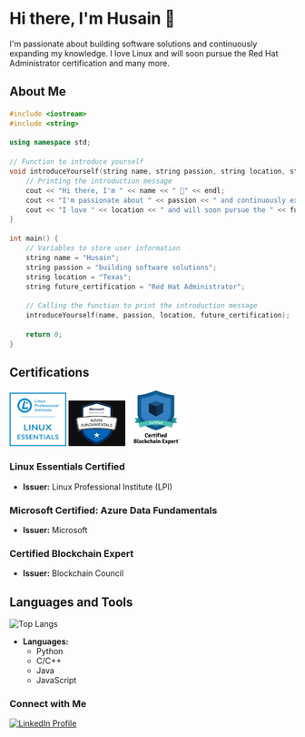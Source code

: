 # Hi there, I'm Husain 👋

I'm passionate about building software solutions and continuously expanding my knowledge. I love Linux and will soon pursue the Red Hat Administrator certification and many more.

## About Me

```c++
#include <iostream>
#include <string>

using namespace std;

// Function to introduce yourself
void introduceYourself(string name, string passion, string location, string future_certification) {
    // Printing the introduction message
    cout << "Hi there, I'm " << name << " 👋" << endl;
    cout << "I'm passionate about " << passion << " and continuously expanding my knowledge." << endl;
    cout << "I love " << location << " and will soon pursue the " << future_certification << " certification and many more." << endl;
}

int main() {
    // Variables to store user information
    string name = "Husain";
    string passion = "building software solutions";
    string location = "Texas";
    string future_certification = "Red Hat Administrator";

    // Calling the function to print the introduction message
    introduceYourself(name, passion, location, future_certification);

    return 0;
}

```
## Certifications

<div align="left">
  <img src="https://github.com/HusainCode/HusainCode/blob/main/Images/Essentials-Linux_250_0.webp" alt="Linux Essentials Certified" width="100" />
  <img src="https://github.com/HusainCode/HusainCode/blob/main/Images/azuredata.jpg" alt="Microsoft Certified: Azure Data Fundamentals" width="100" />
  <img src="https://github.com/HusainCode/HusainCode/blob/main/Images/blcokchain.png" alt="Certified Blockchain Expert" width="100" />
</div>

### Linux Essentials Certified
- **Issuer:** Linux Professional Institute (LPI)

### Microsoft Certified: Azure Data Fundamentals
- **Issuer:** Microsoft

### Certified Blockchain Expert
- **Issuer:** Blockchain Council

## Languages and Tools

![Top Langs](https://github-readme-stats.vercel.app/api/top-langs/?username=HusainCode&layout=compact&theme=radical)

- **Languages:**
  - Python
  - C/C++
  - Java
  - JavaScript

### Connect with Me

<div align="left">
  <a href="https://www.linkedin.com/in/husain-alshaikhahmed-a6892617b">
    <img src="https://img.shields.io/badge/LinkedIn-blue?style=for-the-badge&logo=linkedin&logoColor=white" alt="LinkedIn Profile" />
  </a>
</div>

